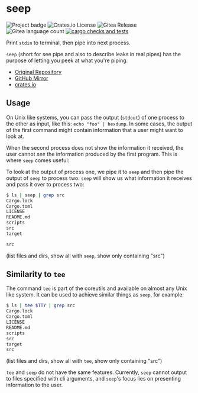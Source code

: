 # seep

![Project badge](https://img.shields.io/badge/language-Rust-blue.svg)
![Crates.io License](https://img.shields.io/crates/l/seep)
![Gitea Release](https://img.shields.io/gitea/v/release/PlexSheep/seep?gitea_url=https%3A%2F%2Fgit.cscherr.de)
![Gitea language count](https://img.shields.io/gitea/languages/count/PlexSheep/seep?gitea_url=https%3A%2F%2Fgit.cscherr.de)
[![cargo checks and tests](https://github.com/PlexSheep/seep/actions/workflows/cargo.yaml/badge.svg)](https://github.com/PlexSheep/seep/actions/workflows/cargo.yaml)

Print `stdin` to terminal, then pipe into next process.

`seep` (short for see pipe and also to describe leaks in real pipes) has the
purpose of letting you peek at what you're piping.

* [Original Repository](https://git.cscherr.de/PlexSheep/seep)
* [GitHub Mirror](https://github.com/PlexSheep/seep)
* [crates.io](https://crates.io/crates/seep)

## Usage

On Unix like systems, you can pass the output (`stdout`) of one process to the
other as input, like this: `echo "foo" | hexdump`. In some cases, the output of
the first command might contain information that a user might want to look at.

When the second process does not show the information it received, the user
cannot *see* the information produced by the first program. This is where `seep`
comes useful:

To look at the output of process one, we pipe it to `seep` and then pipe the
output of `seep` to process two. `seep` will show us what information it
receives and pass it over to process two:

```bash
$ ls | seep | grep src
Cargo.lock
Cargo.toml
LICENSE
README.md
scripts
src
target

src
```
(list files and dirs, show all with `seep`, show only containing "src")

## Similarity to `tee`

The command `tee` is part of the coreutils and available on almost any Unix like
system. It can be used to achieve similar things as `seep`, for example:

```bash
$ ls | tee $TTY | grep src
Cargo.lock
Cargo.toml
LICENSE
README.md
scripts
src
target
src
```
(list files and dirs, show all with `tee`, show only containing "src")

`tee` and `seep` do not have the same features. Currently, `seep` cannot output
to files specified with cli arguments, and `seep`'s focus lies on presenting
information to the user.
